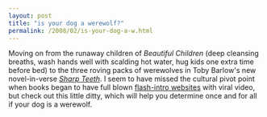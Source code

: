 ```yaml
---
layout: post
title: "is your dog a werewolf?"
permalink: /2008/02/is-your-dog-a-w.html
---
```


Moving on from the runaway children of _Beautiful Children_ (deep cleansing breaths, wash hands well with scalding hot water, hug kids one extra time before bed) to the three roving packs of werewolves in Toby Barlow's new novel-in-verse _[Sharp Teeth](http://www.amazon.com/Sharp-Teeth-Toby-Barlow/dp/0061430226/statingtheobvioua)_. I seem to have missed the cultural pivot point when books began to have full blown [flash-intro websites](http://sharpteeththebook.com/) with viral video, but check out this little ditty, which will help you determine once and for all if your dog is a werewolf.